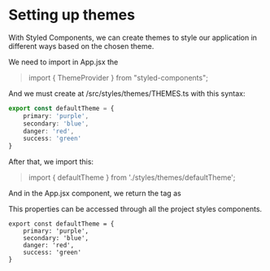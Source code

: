 
# Setting up themes

With Styled Components, we can create themes to style our application in different ways based on the chosen theme.

We need to import in App.jsx the
> import { ThemeProvider } from "styled-components";

And we must create at /src/styles/themes/THEMES.ts with this syntax:
```ts
export const defaultTheme = {
    primary: 'purple',
    secondary: 'blue',
    danger: 'red',
    success: 'green'
}
```

After that, we import this:
> import { defaultTheme } from './styles/themes/defaultTheme';

And in the App.jsx component, we return the tag as <ThemeProvider theme={defaultTheme}>

This properties can be accessed through all the project styles components.

```tsx
export const defaultTheme = {
    primary: 'purple',
    secondary: 'blue',
    danger: 'red',
    success: 'green'
}
```